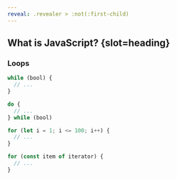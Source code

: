```yaml
---
reveal: .revealer > :not(:first-child)
---
```

## What is JavaScript? {slot=heading}

### Loops

<div class="revealer">

```js
while (bool) {
  // ...
}

do {
  // ...
} while (bool)
```

```js
for (let i = 1; i <= 100; i++) {
  // ...
}

for (const item of iterator) {
  // ...
}
```

</div>

